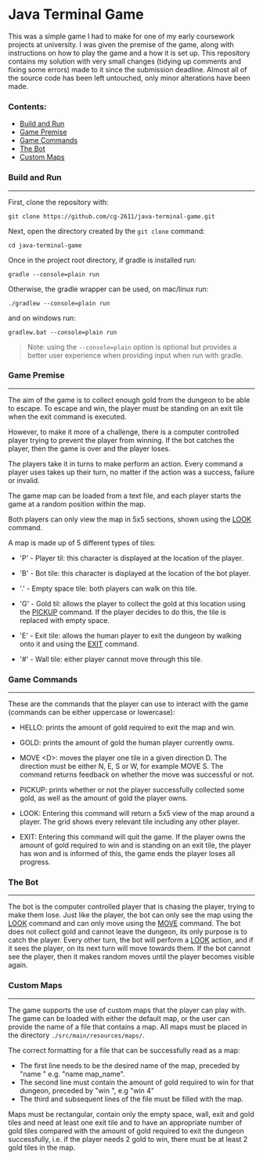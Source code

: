 # Java Terminal Game

This was a simple game I had to make for one of my early coursework projects at university. I was given the premise of the game, along with instructions on how to play the game and a how it is set up. This repository contains my solution with very small changes (tidying up comments and fixing some errors) made to it since the submission deadline. Almost all of the source code has been left untouched, only minor alterations have been made.


### Contents:
- [Build and Run](#build-and-run)
- [Game Premise](#game-premise)
- [Game Commands](#game-commands)
- [The Bot](#the-bot)
- [Custom Maps](#custom-maps)


### Build and Run
---
First, clone the repository with:
```
git clone https://github.com/cg-2611/java-terminal-game.git
```
Next, open the directory created by the `git clone` command:
```
cd java-terminal-game
```
Once in the project root directory, if gradle is installed run:
```
gradle --console=plain run
```
Otherwise, the gradle wrapper can be used, on mac/linux run:
```
./gradlew --console=plain run
```
and on windows run:
```
gradlew.bat --console=plain run
```
> Note: using the `--console=plain` option is optional but provides a better user experience when providing input when run with gradle.


### Game Premise
---
The aim of the game is to collect enough gold from the dungeon to be able to escape.
To escape and win, the player must be standing on an exit tile when the exit command is executed.

However, to make it more of a challenge, there is a computer controlled player trying to prevent the player from winning. 
If the bot catches the player, then the game is over and the player loses. 

The players take it in turns to make perform an action.
Every command a player uses takes up their turn, no matter if the action was a success, failure or invalid.

The game map can be loaded from a text file, and each player starts the game at a random position within the map.

Both players can only view the map in 5x5 sections, shown using the [LOOK](#game-commands) command.

A map is made up of 5 different types of tiles:
- 'P' - Player til:  this character is displayed at the location of the player.

- 'B' - Bot tile: this character is displayed at the location of the bot player.

- '.' - Empty space tile: both players can walk on this tile.

- 'G' - Gold til:  allows the player to collect the gold at this location using the [PICKUP](#game-commands) command. If the player decides to do this, the tile is replaced with empty space.

- 'E' - Exit tile: allows the human player to exit the dungeon by walking onto it and using the [EXIT](#game-commands) command.

- '#' - Wall tile: either player cannot move through this tile.


### Game Commands
---
These are the commands that the player can use to interact with the game (commands can be either uppercase or lowercase):
- HELLO: prints the amount of gold required to exit the map and win.

- GOLD: prints the amount of gold the human player currently owns.

- MOVE \<D\>: moves the player one tile in a given direction D. The direction must be either N, E, S or W, for example MOVE S. The command returns feedback on whether the move was successful or not.

- PICKUP: prints whether or not the player successfully collected some gold, as well as the amount of gold the player owns.

- LOOK: Entering this command will return a 5x5 view of the map around a player. The grid shows every relevant tile including any other player.

- EXIT: Entering this command will quit the game. If the player owns the amount of gold required to win and is standing on an exit tile, the player has won and is informed of this, the game ends the player loses all progress.


### The Bot
---
The bot is the computer controlled player that is chasing the player, trying to make them lose. Just like the player, the bot can only see the map using the [LOOK](#game-commands) command and can only move using the [MOVE](#game-commands) command. The bot does not collect gold and cannot leave the dungeon, its only purpose is to catch the player. Every other turn, the bot will perform a [LOOK](#game-commands) action, and if it sees the player, on its next turn will move towards them. If the bot cannot see the player, then it makes random moves until the player becomes visible again.


### Custom Maps
---
The game supports the use of custom maps that the player can play with. The game can be loaded with either the default map, or the user can provide the name of a file that contains a map. All maps must be placed in the directory `./src/main/resources/maps/`.

The correct formatting for a file that can be successfully read as a map: 
- The first line needs to be the desired name of the map, preceded by "name " e.g. "name map_name".
- The second line must contain the amount of gold required to win for that dungeon, preceded by "win ", e.g "win 4"
- The third and subsequent lines of the file must be filled with the map.

Maps must be rectangular, contain only the empty space, wall, exit and gold tiles and need at least one exit tile and to have an appropriate number of gold tiles compared with the amount of gold required to exit the dungeon successfully, i.e. if the player needs 2 gold to win, there must be at least 2 gold tiles in the map.
